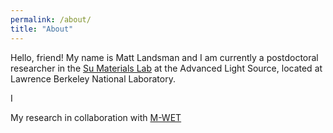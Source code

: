 ```yaml
---
permalink: /about/
title: "About"
---
```


Hello, friend! My name is Matt Landsman and I am currently a postdoctoral researcher in the [Su Materials Lab](https://sumaterialslab.lbl.gov/) at the Advanced Light Source, located at Lawrence Berkeley National Laboratory.

I


My research
in collaboration with [M-WET](https://mwet.utexas.edu/)
